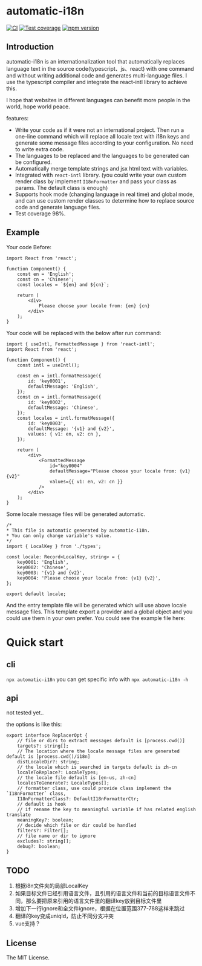 # automatic-i18n

[![CI](./assets/badge.svg)](https://github.com/zcs19871221/automatic-i18n/actions/workflows/npm-publish.yml)
[![Test coverage](https://img.shields.io/coverallsCoverage/github/zcs19871221/automatic-i18n)](https://coveralls.io/github/zcs19871221/automatic-i18n)
[![npm version](https://img.shields.io/npm/v/automatic-i18n?style=flat-square)](https://www.npmjs.com/package/automatic-i18n)

## Introduction

automatic-i18n is an internationalization tool that automatically replaces language text in the source code(typescript、js、react) with one command and without writing additional code and generates multi-language files. I use the typescript compiler and integrate the react-intl library to achieve this.

I hope that websites in different languages ​​can benefit more people in the world, hope world peace.

features:

- Write your code as if it were not an international project. Then run a one-line command which will replace all locale text with i18n keys and generate some message files according to your configuration. No need to write extra code.
- The languages ​​to be replaced and the languages ​​to be generated can be configured.
- Automatically merge template strings and jsx html text with variables.
- Integrated with `react-intl` library. (you could write your own custom render class by implement `I18nFormatter` and pass your class as params. The default class is enough)
- Supports hook mode (changing language in real time) and global mode, and can use custom render classes to determine how to replace source code and generate language files.
- Test coverage 98%.

## Example

Your code Before:

    import React from 'react';

    function Component() {
        const en = 'English';
        const cn = 'Chinese';
        const locales = `${en} and ${cn}`;

        return (
            <div>
                Please choose your locale from: {en} {cn}
            </div>
        );
    }

Your code will be replaced with the below after run command:

    import { useIntl, FormattedMessage } from 'react-intl';
    import React from 'react';

    function Component() {
        const intl = useIntl();

        const en = intl.formatMessage({
            id: 'key0001',
            defaultMessage: 'English',
        });
        const cn = intl.formatMessage({
            id: 'key0002',
            defaultMessage: 'Chinese',
        });
        const locales = intl.formatMessage({
            id: 'key0003',
            defaultMessage: '{v1} and {v2}',
            values: { v1: en, v2: cn },
        });

        return (
            <div>
                <FormattedMessage
                    id="key0004"
                    defaultMessage="Please choose your locale from: {v1} {v2}"
                    values={{ v1: en, v2: cn }}
                />
            </div>
        );
    }

Some locale message files will be generated automatic.

    /*
    * This file is automatic generated by automatic-i18n.
    * You can only change variable's value.
    */
    import { LocalKey } from './types';

    const locale: Record<LocalKey, string> = {
        key0001: 'English',
        key0002: 'Chinese',
        key0003: '{v1} and {v2}',
        key0004: 'Please choose your locale from: {v1} {v2}',
    };

    export default locale;

And the entry template file will be generated which will use above locale message files. This template export a provider and a global object and you could use them in your own prefer. You could see the example file here:

# Quick start

## cli

`npx automatic-i18n`
you can get specific info with `npx automatic-i18n -h`

## api

not tested yet..

the options is like this:

    export interface ReplacerOpt {
        // file or dirs to extract messages default is [process.cwd()]
        targets?: string[];
        // The location where the locale message files are generated default is [process.cwd()/i18n]
        distLocaleDir?: string;
        // the locale which is searched in targets default is zh-cn
        localeToReplace?: LocaleTypes;
        // the locale file default is [en-us, zh-cn]
        localesToGenerate?: LocaleTypes[];
        // formatter class, use could provide class implement the `I18nFormatter` class,
        I18nFormatterClass?: DefaultI18nFormatterCtr;
        // default is hook
        // if rename the key to meaningful variable if has related english translate
        meaningKey?: boolean;
        // decide which file or dir could be handled
        filters?: Filter[];
        // file name or dir to ignore
        excludes?: string[];
        debug?: boolean;
    }
## TODO
1. 根据i8n文件夹的局部LocalKey
2. 如果目标文件已经引用语言文件，且引用的语言文件和当前的目标语言文件不同，那么要把原来引用的语言文件里的翻译key放到目标文件里
3. 增加下一行ignore和全文件ignore，根据在位置范围377-788这样来跳过
4. 翻译的key变成uniqId，防止不同分支冲突
5. vue支持？
## License

The MIT License.
